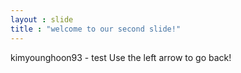 ```yaml
---
layout : slide
title : "welcome to our second slide!"
---
```

kimyounghoon93 - test
Use the left arrow to go back!
